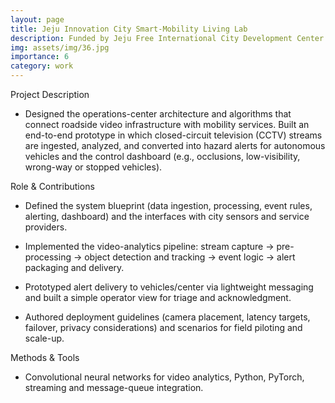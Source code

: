 ```yaml
---
layout: page
title: Jeju Innovation City Smart-Mobility Living Lab
description: Funded by Jeju Free International City Development Center
img: assets/img/36.jpg
importance: 6
category: work
---
```


Project Description 

- Designed the operations-center architecture and algorithms that connect roadside video infrastructure with mobility services. Built an end-to-end prototype in which closed-circuit television (CCTV) streams are ingested, analyzed, and converted into hazard alerts for autonomous vehicles and the control dashboard (e.g., occlusions, low-visibility, wrong-way or stopped vehicles).

Role & Contributions 

- Defined the system blueprint (data ingestion, processing, event rules, alerting, dashboard) and the interfaces with city sensors and service providers.
  
- Implemented the video-analytics pipeline: stream capture → pre-processing → object detection and tracking → event logic → alert packaging and delivery.
  
- Prototyped alert delivery to vehicles/center via lightweight messaging and built a simple operator view for triage and acknowledgment.
  
- Authored deployment guidelines (camera placement, latency targets, failover, privacy considerations) and scenarios for field piloting and scale-up.

Methods & Tools 

- Convolutional neural networks for video analytics, Python, PyTorch, streaming and message-queue integration.
